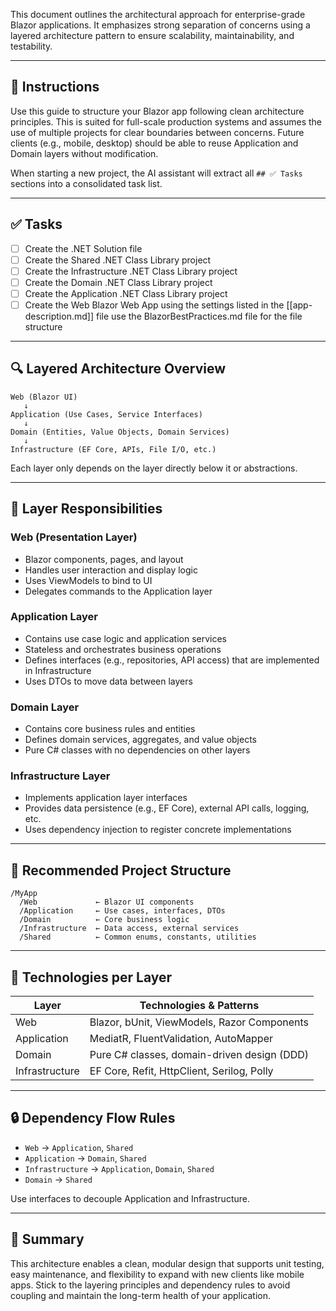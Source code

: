 This document outlines the architectural approach for enterprise-grade Blazor applications. It emphasizes strong separation of concerns using a layered architecture pattern to ensure scalability, maintainability, and testability.

---

## 📝 Instructions

Use this guide to structure your Blazor app following clean architecture principles. This is suited for full-scale production systems and assumes the use of multiple projects for clear boundaries between concerns. Future clients (e.g., mobile, desktop) should be able to reuse Application and Domain layers without modification.

When starting a new project, the AI assistant will extract all `## ✅ Tasks` sections into a consolidated task list.

---

## ✅ Tasks
*  [ ] Create the .NET Solution file 
*  [ ] Create the Shared .NET Class Library project
*  [ ] Create the Infrastructure .NET Class Library project
*  [ ] Create the Domain .NET Class Library project
*  [ ] Create the Application .NET Class Library project
*  [ ] Create the Web Blazor Web App using the settings listed in the [[app-description.md]] file use the BlazorBestPractices.md file for the file structure

---

## 🔍 Layered Architecture Overview

```
Web (Blazor UI)
   ↓
Application (Use Cases, Service Interfaces)
   ↓
Domain (Entities, Value Objects, Domain Services)
   ↓
Infrastructure (EF Core, APIs, File I/O, etc.)
```

Each layer only depends on the layer directly below it or abstractions.

---

## 🎯 Layer Responsibilities

### **Web (Presentation Layer)**

- Blazor components, pages, and layout    
- Handles user interaction and display logic
- Uses ViewModels to bind to UI
- Delegates commands to the Application layer

### **Application Layer**

- Contains use case logic and application services
- Stateless and orchestrates business operations
- Defines interfaces (e.g., repositories, API access) that are implemented in Infrastructure
- Uses DTOs to move data between layers

### **Domain Layer**

- Contains core business rules and entities
- Defines domain services, aggregates, and value objects
- Pure C# classes with no dependencies on other layers

### **Infrastructure Layer**

- Implements application layer interfaces
- Provides data persistence (e.g., EF Core), external API calls, logging, etc.
- Uses dependency injection to register concrete implementations

---

## 🧱 Recommended Project Structure

```
/MyApp
  /Web             ← Blazor UI components
  /Application     ← Use cases, interfaces, DTOs
  /Domain          ← Core business logic
  /Infrastructure  ← Data access, external services
  /Shared          ← Common enums, constants, utilities
```

---

## 🧰 Technologies per Layer

|Layer|Technologies & Patterns|
|---|---|
|Web|Blazor, bUnit, ViewModels, Razor Components|
|Application|MediatR, FluentValidation, AutoMapper|
|Domain|Pure C# classes, domain-driven design (DDD)|
|Infrastructure|EF Core, Refit, HttpClient, Serilog, Polly|

---

## 🔒 Dependency Flow Rules

- `Web` → `Application`, `Shared`
- `Application` → `Domain`, `Shared`
- `Infrastructure` → `Application`, `Domain`, `Shared`
- `Domain` → `Shared`

Use interfaces to decouple Application and Infrastructure.

---

## 🧭 Summary

This architecture enables a clean, modular design that supports unit testing, easy maintenance, and flexibility to expand with new clients like mobile apps. Stick to the layering principles and dependency rules to avoid coupling and maintain the long-term health of your application.